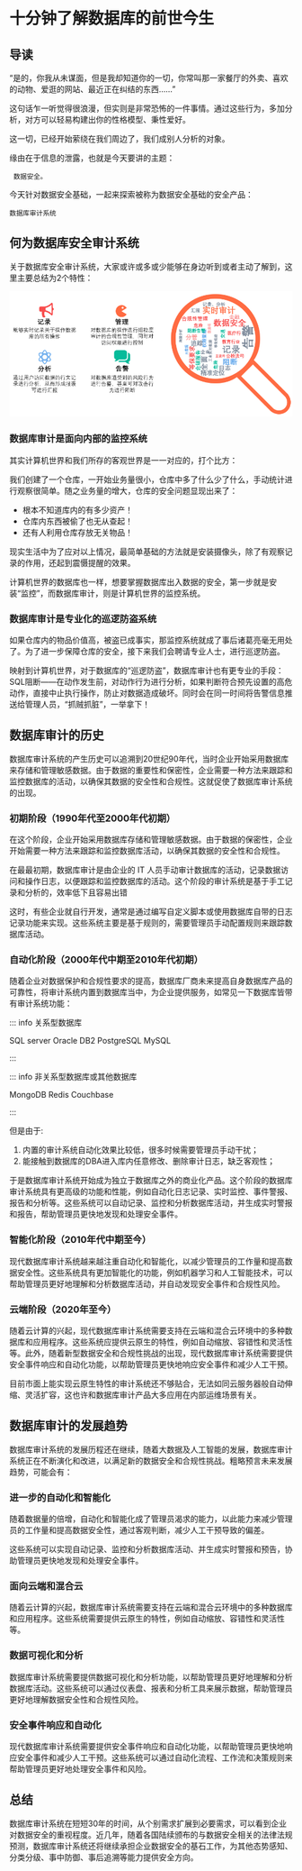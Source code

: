 # 十分钟了解数据库的前世今生

## 导读

“是的，你我从未谋面，但是我却知道你的一切，你常叫那一家餐厅的外卖、喜欢的动物、爱逛的网站、最近正在纠结的东西……”

这句话乍一听觉得很浪漫，但实则是非常恐怖的一件事情。通过这些行为，多加分析，对方可以轻易构建出你的性格模型、秉性爱好。

这一切，已经开始萦绕在我们周边了，我们成别人分析的对象。

缘由在于信息的泄露，也就是今天要讲的主题：

` 数据安全。`

今天针对数据安全基础，一起来探索被称为数据安全基础的安全产品：

` 数据库审计系统 `

## 何为数据库安全审计系统

关于数据库安全审计系统，大家或许或多或少能够在身边听到或者主动了解到，这里主要总结为2个特性：

![何为数据库审计](./image/何为数据库审计.png)

### 数据库审计是面向内部的监控系统

其实计算机世界和我们所存的客观世界是一一对应的，打个比方：

我们创建了一个仓库，一开始业务量很小，仓库中多了什么少了什么，手动统计进行观察很简单。随之业务量的增大，仓库的安全问题显现出来了：
- 根本不知道库内的有多少资产！
- 仓库内东西被偷了也无从查起！
- 还有人利用仓库存放无关物品！

现实生活中为了应对以上情况，最简单基础的方法就是安装摄像头，除了有观察记录的作用，还起到震慑提醒的效果。

计算机世界的数据库也一样，想要掌握数据库出入数据的安全，第一步就是安装“监控”，而数据库审计，则是计算机世界的监控系统。

### 数据库审计是专业化的巡逻防盗系统

如果仓库内的物品价值高，被盗已成事实，那监控系统就成了事后诸葛亮毫无用处了。为了进一步保障仓库的安全，接下来我们会聘请专业人士，进行巡逻防盗。

映射到计算机世界，对于数据库的“巡逻防盗”，数据库审计也有更专业的手段：SQL阻断——在动作发生前，对动作行为进行分析，如果判断符合预先设置的高危动作，直接中止执行操作，防止对数据造成破坏。同时会在同一时间将告警信息推送给管理人员，“抓贼抓脏”，一举拿下！
 
## 数据库审计的历史

数据库审计系统的产生历史可以追溯到20世纪90年代，当时企业开始采用数据库来存储和管理敏感数据。由于数据的重要性和保密性，企业需要一种方法来跟踪和监控数据库的活动，以确保其数据的安全性和合规性。这就促使了数据库审计系统的出现。

### 初期阶段（1990年代至2000年代初期）

在这个阶段，企业开始采用数据库存储和管理敏感数据。由于数据的保密性，企业开始需要一种方法来跟踪和监控数据库活动，以确保其数据的安全性和合规性。

在最最初期，数据库审计是由企业的 IT 人员手动审计数据库的活动，记录数据访问和操作日志，以便跟踪和监控数据库的活动。这个阶段的审计系统是基于手工记录和分析的，效率低下且容易出错

这时，有些企业就自行开发，通常是通过编写自定义脚本或使用数据库自带的日志记录功能来实现。这些系统主要是基于规则的，需要管理员手动配置规则来跟踪数据库活动。

### 自动化阶段（2000年代中期至2010年代初期）

随着企业对数据保护和合规性要求的提高，数据库厂商未来提高自身数据库产品的可靠性，将审计系统内置到数据库当中，为企业提供服务，如常见一下数据库皆带有审计系统功能：

::: info 关系型数据库

SQL server
Oracle
DB2
PostgreSQL
MySQL

:::

::: info 非关系型数据库或其他数据库

MongoDB
Redis
Couchbase

:::

但是由于:

1.	内置的审计系统自动化效果比较低，很多时候需要管理员手动干扰；
2.	能接触到数据库的DBA进入库内任意修改、删除审计日志，缺乏客观性；

于是数据库审计系统开始成为独立于数据库之外的商业化产品。这个阶段的数据库审计系统具有更高级的功能和性能，例如自动化日志记录、实时监控、事件警报、报告和分析等。这些系统可以自动记录、监控和分析数据库活动，并生成实时警报和报告，帮助管理员更快地发现和处理安全事件。

### 智能化阶段（2010年代中期至今）

现代数据库审计系统越来越注重自动化和智能化，以减少管理员的工作量和提高数据安全性。这些系统具有更加智能化的功能，例如机器学习和人工智能技术，可以帮助管理员更好地理解和分析数据库活动，并自动发现安全事件和合规性风险。

### 云端阶段（2020年至今）

随着云计算的兴起，现代数据库审计系统需要支持在云端和混合云环境中的多种数据库和应用程序。这些系统应提供云原生的特性，例如自动缩放、容错性和灵活性等。此外，随着新型数据安全和合规性挑战的出现，现代数据库审计系统需要提供安全事件响应和自动化功能，以帮助管理员更快地响应安全事件和减少人工干预。

目前市面上能实现云原生特性的审计系统还不够贴合，无法如同云服务器般自动伸缩、灵活扩容，这也许和数据库审计产品大多应用在内部运维场景有关。

## 数据库审计的发展趋势

数据库审计系统的发展历程还在继续，随着大数据及人工智能的发展，数据库审计系统正在不断演化和改进，以满足新的数据安全和合规性挑战。粗略预言未来发展趋势，可能会有：

### 进一步的自动化和智能化

随着数据量的倍增，自动化和智能化成了管理员渴求的能力，以此能力来减少管理员的工作量和提高数据安全性，通过客观判断，减少人工干预导致的偏差。

这些系统可以实现自动记录、监控和分析数据库活动、并生成实时警报和预告，协助管理员更快地发现和处理安全事件。

### 面向云端和混合云

随着云计算的兴起，数据库审计系统需要支持在云端和混合云环境中的多种数据库和应用程序。这些系统需要提供云原生的特性，例如自动缩放、容错性和灵活性等。

### 数据可视化和分析

数据库审计系统需要提供数据可视化和分析功能，以帮助管理员更好地理解和分析数据库活动。这些系统可以通过仪表盘、报表和分析工具来展示数据，帮助管理员更好地理解数据安全性和合规性风险。

### 安全事件响应和自动化

现代数据库审计系统需要提供安全事件响应和自动化功能，以帮助管理员更快地响应安全事件和减少人工干预。这些系统可以通过自动化流程、工作流和决策规则来帮助管理员更好地处理安全事件和风险。

## 总结

数据库审计系统在短短30年的时间，从个别需求扩展到必要需求，可以看到企业对数据安全的重视程度。近几年，随着各国陆续颁布的与数据安全相关的法律法规预测，数据库审计系统还将继续承担企业数据安全的基石工作，为其他态势感知、分类分级、事中防御、事后追溯等能力提供安全方向。
